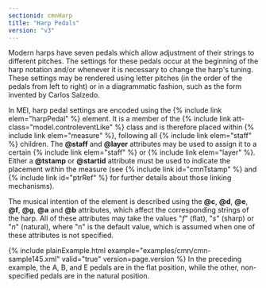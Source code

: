 ```yaml
---
sectionid: cmnHarp
title: "Harp Pedals"
version: "v3"
---
```


Modern harps have seven pedals which allow adjustment of their strings to different
pitches. The settings for these pedals occur at the beginning of the harp notation
and/or
whenever it is necessary to change the harp's tuning. These settings may be rendered
using
letter pitches (in the order of the pedals from left to right) or in a diagrammatic
fashion, such as the form invented by Carlos Salzedo.

In MEI, harp pedal settings are encoded using the {% include link elem="harpPedal" %}
element. It is a member of the {% include link att-class="model.controleventLike" %} class
and is therefore placed within {% include link elem="measure" %}, following all {% include link elem="staff" %} children. The **@staff** and **@layer** attributes
may be used to assign it to a certain {% include link elem="staff" %} or {% include link elem="layer" %}. Either a **@tstamp** or **@startid** attribute must be used to
indicate the placement within the measure (see {% include link id="cmnTstamp" %} and {% include link id="ptrRef" %} for further details about those linking mechanisms).

The musical intention of the element is described using the **@c**, **@d**,
**@e**, **@f**, **@g**, **@a** and **@b** attributes,
which affect the corresponding strings of the harp. All of these attributes may take
the
values "*f*" (flat), "*s*" (sharp) or "*n*" (natural),
where "n" is the default value, which is assumed when one of these attributes is not
specified.

{% include plainExample.html example="examples/cmn/cmn-sample145.xml" valid="true" version=page.version %}
In the preceding example, the A, B, and E pedals are in the flat position, while the
other, non-specified pedals are in the natural position.

